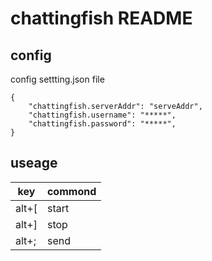 # chattingfish README
## config
config settting.json file
```
{
    "chattingfish.serverAddr": "serveAddr",
    "chattingfish.username": "*****",
    "chattingfish.password": "*****",
}
```

## useage
| key | commond |
| - | -|
| alt+[ | start |
| alt+] | stop |
| alt+; | send |
